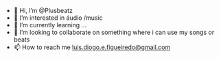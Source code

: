 - 👋 Hi, I’m @Plusbeatz
- 👀 I’m interested in áudio /music
- 🌱 I’m currently learning ...
- 💞️ I’m looking to collaborate on something where i can use my songs or beats
- 📫 How to reach me luis.diogo.e.figueiredo@gmail.com

<!---
Plusbeatz/Plusbeatz is a ✨ special ✨ repository because its `README.md` (this file) appears on your GitHub profile.
You can click the Preview link to take a look at your changes.
--->
